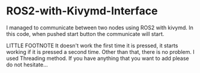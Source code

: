 # ROS2-with-Kivymd-Interface
 I managed to communicate between two nodes using ROS2 with kivymd. In this code, when pushed start button the communicate will start.
 
 LITTLE FOOTNOTE
 It doesn't work the first time it is pressed, it starts working if it is pressed a second time. Other than that, there is no problem. I used Threading method. If you have anything that you want to add please do not hesitate...
